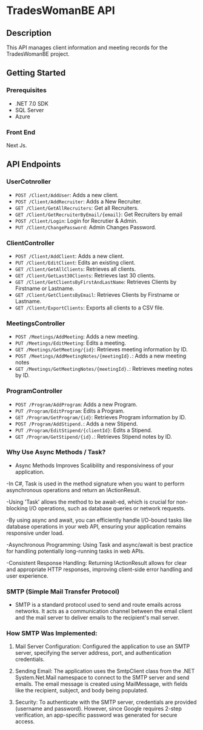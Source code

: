 # TradesWomanBE API

## Description
This API manages client information and meeting records for the TradesWomanBE project.

## Getting Started

### Prerequisites
- .NET 7.0 SDK
- SQL Server
- Azure

### Front End
Next Js.

## API Endpoints

### UserCotnroller
- `POST /Client/AddUser`: Adds a new client.
- `POST /Client/AddRecruiter`: Adds a New Recruiter.
- `GET /Client/GetAllRecruiters`: Get all Recruiters.
- `GET /Client/GetRecruiterByEmail/{email}`: Get Recruiters by email
- `POST /Client/Login`: Login for Recrutier & Admin.
- `PUT /Client/ChangePassword`: Admin Changes Password.

### ClientController
- `POST /Client/AddClient`: Adds a new client.
- `PUT /Client/EditClient`: Edits an existing client.
- `GET /Client/GetAllClients`: Retrieves all clients.
- `GET /Client/GetLast30Clients`: Retrieves last 30 clients.
- `GET /Client/GetClientsByFirstAndLastName`: Retrieves Clients by Firstname or Lastname.
- `GET /Client/GetClientsByEmail`: Retrieves Clients by Firstname or Lastname.
- `GET /Client/ExportClients`: Exports all clients to a CSV file.

### MeetingsController
- `POST /Meetings/AddMeeting`: Adds a new meeting.
- `PUT /Meetings/EditMeeting`: Edits a meeting.
- `GET /Meetings/GetMeeting/{id}`: Retrieves meeting information by ID.
- `POST /Meetings/AddMeetingNotes/{meetingId}.`: Adds a new meeting notes
- `GET /Meetings/GetMeetingNotes/{meetingId}.`: Retrieves meeting notes by ID.

### ProgramController
- `POST /Program/AddProgram`: Adds a new Program.
- `PUT /Program/EditProgram`: Edits a Program.
- `GET /Program/GetProgram/{id}`: Retrieves Program information by ID.
- `POST /Program/AddStipend.`: Adds a new Stipend.
- `PUT /Program/EditStipend/{clientId}`: Edits a Stipend.
- `GET /Program/GetStipend/{id}.`: Retrieves Stipend notes by ID.

### Why Use Async Methods / Task<IActionResult>?

- Async Methods Improves Scalibility and responsiviness of your application.

-In C#, Task<IActionResult> is used in the method signature when you want to perform asynchronous operations and return an IActionResult.

-Using 'Task' allows the method to be await-ed, which is crucial for non-blocking I/O operations, such as database queries or network requests.

-By using async and await, you can efficiently handle I/O-bound tasks like database operations in your web API, ensuring your application remains responsive under load.

-Asynchronous Programming: Using Task<IActionResult> and async/await is best practice for handling potentially long-running tasks in web APIs.

-Consistent Response Handling: Returning IActionResult allows for clear and appropriate HTTP responses, improving client-side error handling and user experience.

### SMTP (Simple Mail Transfer Protocol)

- SMTP is a standard protocol used to send and route emails across networks. It acts as a communication channel between the email client and the mail server to deliver emails to the recipient's mail server.

### How SMTP Was Implemented:

1. Mail Server Configuration: Configured the application to use an SMTP server, specifying the server address, port, and authentication credentials.

2. Sending Email: The application uses the SmtpClient class from the .NET System.Net.Mail namespace to connect to the SMTP server and send emails. The email message is created using MailMessage, with fields like the recipient, subject, and body being populated.

3. Security: To authenticate with the SMTP server, credentials are provided (username and password). However, since Google requires 2-step verification, an app-specific password was generated for secure access.

